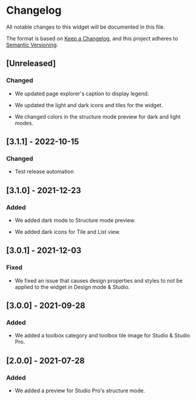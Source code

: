 # Changelog

All notable changes to this widget will be documented in this file.

The format is based on [Keep a Changelog](https://keepachangelog.com/en/1.0.0/), and this project adheres to [Semantic Versioning](https://semver.org/spec/v2.0.0.html).

## [Unreleased]

### Changed

-   We updated page explorer's caption to display legend.

-   We updated the light and dark icons and tiles for the widget.

-   We changed colors in the structure mode preview for dark and light modes.

## [3.1.1] - 2022-10-15

### Changed

-   Test release automation

## [3.1.0] - 2021-12-23

### Added

-   We added dark mode to Structure mode preview.

-   We added dark icons for Tile and List view.

## [3.0.1] - 2021-12-03

### Fixed

-   We fixed an issue that causes design properties and styles to not be applied to the widget in Design mode & Studio.

## [3.0.0] - 2021-09-28

### Added

-   We added a toolbox category and toolbox tile image for Studio & Studio Pro.

## [2.0.0] - 2021-07-28

### Added

-   We added a preview for Studio Pro's structure mode.

